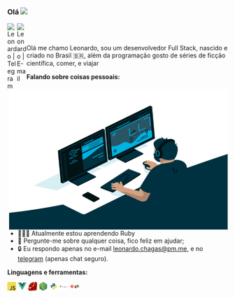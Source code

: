 ### Olá <img src="https://media.giphy.com/media/hvRJCLFzcasrR4ia7z/giphy.gif" width="25px">
<a href="https://t.me/leonardocoffee2">
  <img align="left" alt="Leonardo | Telegram" width="22px" src="https://cdn.jsdelivr.net/npm/simple-icons@v3/icons/telegram.svg" />
</a>
<a href="mailto://leonardo.chagas@pm.me">
  <img align="left" alt="Leonardo | E-mail" width="22px" src="https://cdn.jsdelivr.net/npm/simple-icons@v3/icons/protonmail.svg" />
</a>
<br /><br>

Olá me chamo Leonardo, sou um desenvolvedor Full Stack, nascido e criado no Brasil 🇧🇷, além da programação gosto de séries de ficção científica, comer, e viajar

  <img align="right" alt="GIF" src="https://github.com/leonardocoffee/leonardocoffee/blob/master/code.gif?raw=true" width="500" height="320" />
  
**Falando sobre coisas pessoais:**

- 👨🏽‍💻 Atualmente estou aprendendo Ruby
- 💬 Pergunte-me sobre qualquer coisa, fico feliz em ajudar;
- 🔒 Eu respondo apenas no e-mail [leonardo.chagas@pm.me](mailto://leonardo.chagas@pm.me), e no [telegram](https://t.me/leonardocoffee) (apenas chat seguro).

**Linguagens e ferramentas:**  

<code><img height="20" src="https://raw.githubusercontent.com/github/explore/80688e429a7d4ef2fca1e82350fe8e3517d3494d/topics/javascript/javascript.png"></code>
<code><img height="20" src="https://raw.githubusercontent.com/github/explore/80688e429a7d4ef2fca1e82350fe8e3517d3494d/topics/vue/vue.png"></code>
<code><img height="20" src="https://raw.githubusercontent.com/github/explore/5c058a388828bb5fde0bcafd4bc867b5bb3f26f3/topics/ruby/ruby.png"></code>
<code><img height="20" src="https://raw.githubusercontent.com/github/explore/80688e429a7d4ef2fca1e82350fe8e3517d3494d/topics/nodejs/nodejs.png"></code>
<code><img height="20" src="https://raw.githubusercontent.com/github/explore/80688e429a7d4ef2fca1e82350fe8e3517d3494d/topics/python/python.png"></code>
<code><img height="20" src="https://raw.githubusercontent.com/github/explore/80688e429a7d4ef2fca1e82350fe8e3517d3494d/topics/mongodb/mongodb.png"></code>
<code><img height="20" src="https://raw.githubusercontent.com/github/explore/80688e429a7d4ef2fca1e82350fe8e3517d3494d/topics/git/git.png"></code>


